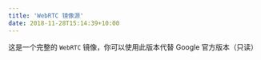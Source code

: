 ```yaml
---
title: 'WebRTC 镜像源'
date: 2018-11-28T15:14:39+10:00
---
```


这是一个完整的 `WebRTC` 镜像，你可以使用此版本代替 Google 官方版本（只读）